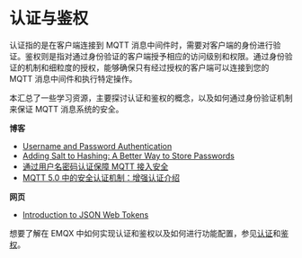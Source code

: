 # 认证与鉴权

认证指的是在客户端连接到 MQTT 消息中间件时，需要对客户端的身份进行验证。鉴权则是指对通过身份验证的客户端授予相应的访问级别和权限。通过身份验证的机制和细粒度的授权，能够确保只有经过授权的客户端可以连接到您的 MQTT 消息中间件和执行特定操作。

本汇总了一些学习资源，主要探讨认证和鉴权的概念，以及如何通过身份验证机制来保证 MQTT 消息系统的安全。

**博客**

- [Username and Password Authentication](https://auth0.com/blog/username-password-authentication/)
- [Adding Salt to Hashing: A Better Way to Store Passwords](https://auth0.com/blog/adding-salt-to-hashing-a-better-way-to-store-passwords/)
- [通过用户名密码认证保障 MQTT 接入安全](https://www.emqx.com/zh/blog/securing-mqtt-with-username-and-password-authentication)
- [MQTT 5.0 中的安全认证机制：增强认证介绍](https://www.emqx.com/zh/blog/leveraging-enhanced-authentication-for-mqtt-security)

**网页**

- [Introduction to JSON Web Tokens](https://jwt.io/introduction)

想要了解在 EMQX 中如何实现认证和鉴权以及如何进行功能配置，参见[认证](../access-control/authn/authn.md)和[鉴权](../access-control/authz/authz.md)。
